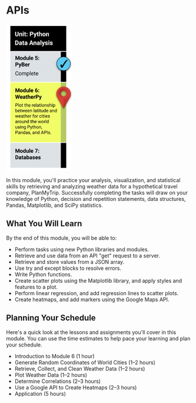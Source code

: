 # APIs

<img src="./Images/Module_6_Roadmap.png" alt="Module 5 Roadmap" height="400"/>

In this module, you'll practice your analysis, visualization, and statistical skills by retrieving and analyzing weather data for a hypothetical travel company, PlanMyTrip. Successfully completing the tasks will draw on your knowledge of Python, decision and repetition statements, data structures, Pandas, Matplotlib, and SciPy statistics.

## What You Will Learn
By the end of this module, you will be able to: 

* Perform tasks using new Python libraries and modules.
* Retrieve and use data from an API "get" request to a server.
* Retrieve and store values from a JSON array.
* Use try and except blocks to resolve errors.
* Write Python functions.
* Create scatter plots using the Matplotlib library, and apply styles and features to a plot.
* Perform linear regression, and add regression lines to scatter plots.
* Create heatmaps, and add markers using the Google Maps API.


## Planning Your Schedule
Here's a quick look at the lessons and assignments you'll cover in this module. You can use the time estimates to help pace your learning and plan your schedule.

* Introduction to Module 6 (1 hour)
* Generate Random Coordinates of World Cities (1–2 hours)
* Retrieve, Collect, and Clean Weather Data (1–2 hours)
* Plot Weather Data (1–2 hours)
* Determine Correlations (2–3 hours)
* Use a Google API to Create Heatmaps (2–3 hours)
* Application (5 hours)
